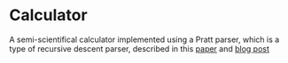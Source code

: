 # Calculator

A semi-scientifical calculator implemented using a Pratt parser,
which is a type of recursive descent parser, described in this [paper](https://tdop.github.io/) and [blog post](https://dev.to/jrop/pratt-parsing)
